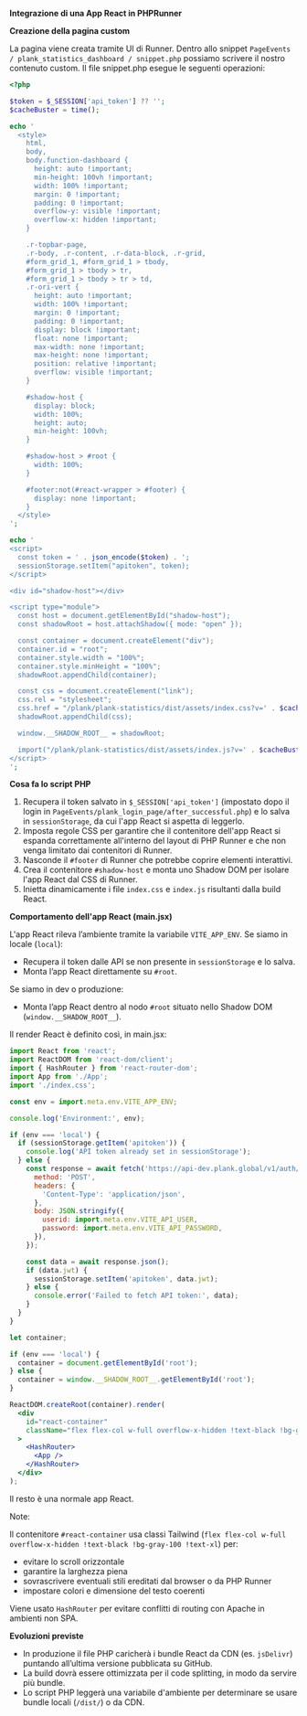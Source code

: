 **Integrazione di una App React in PHPRunner**

**Creazione della pagina custom**

La pagina viene creata tramite UI di Runner. Dentro allo snippet `PageEvents / plank_statistics_dashboard / snippet.php` possiamo scrivere il nostro contenuto custom. Il file snippet.php esegue le seguenti operazioni:

```php
<?php

$token = $_SESSION['api_token'] ?? '';
$cacheBuster = time();

echo '
  <style>
    html,
    body,
    body.function-dashboard {
      height: auto !important;
      min-height: 100vh !important;
      width: 100% !important;
      margin: 0 !important;
      padding: 0 !important;
      overflow-y: visible !important;
      overflow-x: hidden !important;
    }

    .r-topbar-page,
    .r-body, .r-content, .r-data-block, .r-grid,
    #form_grid_1, #form_grid_1 > tbody,
    #form_grid_1 > tbody > tr,
    #form_grid_1 > tbody > tr > td,
    .r-ori-vert {
      height: auto !important;
      width: 100% !important;
      margin: 0 !important;
      padding: 0 !important;
      display: block !important;
      float: none !important;
      max-width: none !important;
      max-height: none !important;
      position: relative !important;
      overflow: visible !important;
    }

    #shadow-host {
      display: block;
      width: 100%;
      height: auto;
      min-height: 100vh;
    }

    #shadow-host > #root {
      width: 100%;
    }

    #footer:not(#react-wrapper > #footer) {
      display: none !important;
    }
  </style>
';

echo '
<script>
  const token = ' . json_encode($token) . ';
  sessionStorage.setItem("apitoken", token);
</script>

<div id="shadow-host"></div>

<script type="module">
  const host = document.getElementById("shadow-host");
  const shadowRoot = host.attachShadow({ mode: "open" });

  const container = document.createElement("div");
  container.id = "root";
  container.style.width = "100%";
  container.style.minHeight = "100%";
  shadowRoot.appendChild(container);

  const css = document.createElement("link");
  css.rel = "stylesheet";
  css.href = "/plank/plank-statistics/dist/assets/index.css?v=' . $cacheBuster . '";
  shadowRoot.appendChild(css);

  window.__SHADOW_ROOT__ = shadowRoot;

  import("/plank/plank-statistics/dist/assets/index.js?v=' . $cacheBuster . '");
</script>
';
```

**Cosa fa lo script PHP**

1. Recupera il token salvato in `$_SESSION['api_token']` (impostato dopo il login in `PageEvents/plank_login_page/after_successful.php`) e lo salva in `sessionStorage`, da cui l'app React si aspetta di leggerlo.
2. Imposta regole CSS per garantire che il contenitore dell'app React si espanda correttamente all'interno del layout di PHP Runner e che non venga limitato dai contenitori di Runner.
3. Nasconde il `#footer` di Runner che potrebbe coprire elementi interattivi.
4. Crea il contenitore `#shadow-host` e monta uno Shadow DOM per isolare l'app React dal CSS di Runner.
5. Inietta dinamicamente i file `index.css` e `index.js` risultanti dalla build React.

**Comportamento dell'app React (main.jsx)**

L'app React rileva l’ambiente tramite la variabile `VITE_APP_ENV`. Se siamo in locale (`local`):

- Recupera il token dalle API se non presente in `sessionStorage` e lo salva.
- Monta l’app React direttamente su `#root`.

Se siamo in dev o produzione:

- Monta l’app React dentro al nodo `#root` situato nello Shadow DOM (`window.__SHADOW_ROOT__`).

Il render React è definito così, in main.jsx:

```jsx
import React from 'react';
import ReactDOM from 'react-dom/client';
import { HashRouter } from 'react-router-dom';
import App from './App';
import './index.css';

const env = import.meta.env.VITE_APP_ENV;

console.log('Environment:', env);

if (env === 'local') {
  if (sessionStorage.getItem('apitoken')) {
    console.log('API token already set in sessionStorage');
  } else {
    const response = await fetch('https://api-dev.plank.global/v1/auth/user/login', {
      method: 'POST',
      headers: {
        'Content-Type': 'application/json',
      },
      body: JSON.stringify({
        userid: import.meta.env.VITE_API_USER,
        password: import.meta.env.VITE_API_PASSWORD,
      }),
    });

    const data = await response.json();
    if (data.jwt) {
      sessionStorage.setItem('apitoken', data.jwt);
    } else {
      console.error('Failed to fetch API token:', data);
    }
  }
}

let container;

if (env === 'local') {
  container = document.getElementById('root');
} else {
  container = window.__SHADOW_ROOT__.getElementById('root');
}

ReactDOM.createRoot(container).render(
  <div
    id="react-container"
    className="flex flex-col w-full overflow-x-hidden !text-black !bg-gray-100 !text-xl"
  >
    <HashRouter>
      <App />
    </HashRouter>
  </div>
);
```

Il resto è una normale app React.

Note:

Il contenitore `#react-container` usa classi Tailwind (`flex flex-col w-full overflow-x-hidden !text-black !bg-gray-100 !text-xl`) per:

- evitare lo scroll orizzontale
- garantire la larghezza piena
- sovrascrivere eventuali stili ereditati dal browser o da PHP Runner
- impostare colori e dimensione del testo coerenti

Viene usato `HashRouter` per evitare conflitti di routing con Apache in ambienti non SPA.

**Evoluzioni previste**

- In produzione il file PHP caricherà i bundle React da CDN (es. `jsDelivr`) puntando all’ultima versione pubblicata su GitHub.
- La build dovrà essere ottimizzata per il code splitting, in modo da servire più bundle.
- Lo script PHP leggerà una variabile d'ambiente per determinare se usare bundle locali (`/dist/`) o da CDN.

